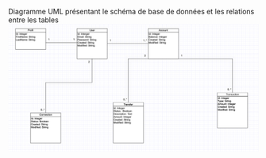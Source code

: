Diagramme UML présentant le schéma de base de données et les relations entre les tables
![alt text](uml.png)